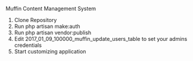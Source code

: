Muffin Content Management System


1. Clone Repository
2. Run php artisan make:auth
3. Run php artisan vendor:publish
4. Edit 2017_01_09_100000_muffin_update_users_table to set your admins credentials
5. Start customizing application